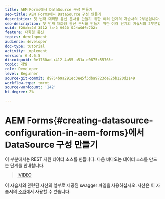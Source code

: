 ```yaml
---
title: AEM Forms에서 DataSource 구성 만들기
seo-title: AEM Forms에서 DataSource 구성 만들기
description: 첫 번째 대화형 통신 문서를 만들기 위한 여러 단계의 자습서의 2부분입니다. 이 부분에서는 REST 지원 데이터 소스를 만듭니다.  다음 비디오는 데이터 소스를 만드는 단계를 안내합니다.
seo-description: 첫 번째 대화형 통신 문서를 만들기 위한 여러 단계의 자습서의 2부분입니다. 이 부분에서는 REST 지원 데이터 소스를 만듭니다.  다음 비디오는 데이터 소스를 만드는 단계를 안내합니다.
uuid: f20abc8d-3512-4a48-9688-524a0dfe732c
feature: 대화형 통신
topics: development
audience: developer
doc-type: tutorial
activity: implement
version: 6.4,6.5
discoiquuid: 0e1760ad-c412-4a55-a51a-d0875c55768e
topic: 개발
role: Developer
level: Beginner
source-git-commit: d9714b9a291ec3ee5f3dba9723de72bb120d2149
workflow-type: tm+mt
source-wordcount: '142'
ht-degree: 2%

---
```



# AEM Forms{#creating-datasource-configuration-in-aem-forms}에서 DataSource 구성 만들기

이 부분에서는 REST 지원 데이터 소스를 만듭니다.  다음 비디오는 데이터 소스를 만드는 단계를 안내합니다.

>[!VIDEO](https://video.tv.adobe.com/v/22344/?quality=9&learn=on)

이 자습서와 관련된 자산의 일부로 제공된 swagger 파일을 사용하십시오. 자산은 이 자습서의 [소개](introduction.md)에서 사용할 수 있습니다.
